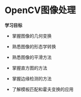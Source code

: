 # OpenCV图像处理

**学习目标**

- 掌握图像的几何变换

- 熟悉图像的形态学转换

- 熟悉图像的平滑方法

- 掌握直方图的方法

- 掌握边缘检测的方法

- 了解模板匹配和霍夫变换的应用
